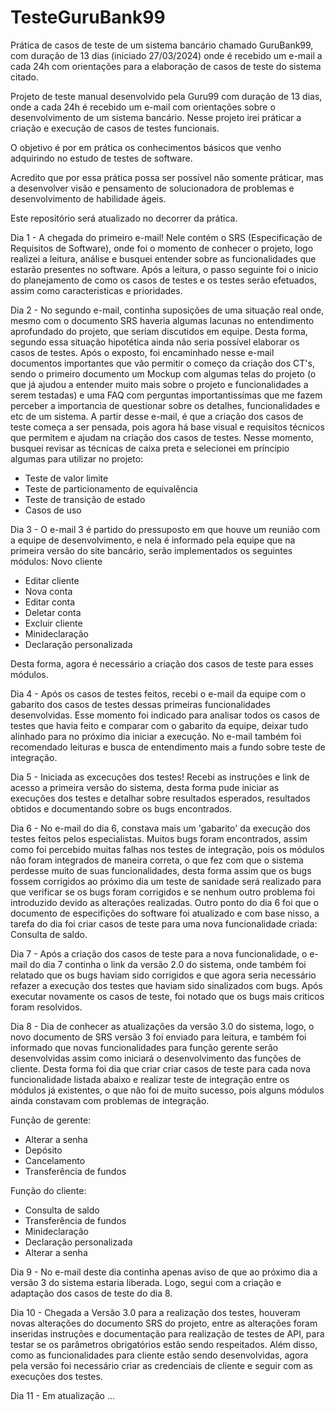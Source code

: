 # TesteGuruBank99
 Prática de casos de teste de um sistema bancário chamado GuruBank99, com duração de 13 dias (iniciado 27/03/2024) onde é recebido um e-mail a cada 24h com orientações para a elaboração de casos de teste do sistema citado.


 Projeto de teste manual desenvolvido pela Guru99 com duração de 13 dias, onde a cada 24h é recebido um e-mail com orientações sobre o desenvolvimento de um sistema bancário. Nesse projeto irei práticar a criação e execução de casos de testes funcionais.

O objetivo é por em prática os conhecimentos básicos que venho adquirindo no estudo de testes de software. 

Acredito que por essa prática possa ser possível não somente práticar, mas a desenvolver visão e pensamento de solucionadora de problemas e desenvolvimento de habilidade ágeis.

Este repositório será atualizado no decorrer da prática.

Dia 1 - A chegada do primeiro e-mail! Nele contém o SRS (Especificação de Requisitos de Software), onde foi o momento de conhecer o projeto, logo realizei a leitura, análise e busquei entender sobre as funcionalidades que estarão presentes no software. Após a leitura, o passo seguinte foi o inicio do planejamento de como os casos de testes e os testes serão efetuados, assim como caracteristicas e prioridades. 

Dia 2 - No segundo e-mail, continha suposições de uma situação real onde, mesmo com o documento SRS haveria algumas lacunas no entendimento aprofundado do projeto, que seriam discutidos em equipe. Desta forma, segundo essa situação hipotética ainda não seria possível elaborar os casos de testes. Após o exposto, foi encaminhado nesse e-mail documentos importantes que vão permitir o começo da criação dos CT's, sendo o primeiro documento um Mockup com algumas telas do projeto (o que já ajudou a entender muito mais sobre o projeto e funcionalidades a serem testadas) e uma FAQ com perguntas importantissímas que me fazem perceber a importancia de questionar sobre os detalhes, funcionalidades e etc de um sistema. A partir desse e-mail, é que a criação dos casos de teste começa a ser pensada, pois agora há base visual e requisitos técnicos que permitem e ajudam na criação dos casos de testes.
Nesse momento, busquei revisar as técnicas de caixa preta e selecionei em príncipio algumas para utilizar no projeto:
- Teste de valor limite
- Teste de particionamento de equivalência
- Teste de transição de estado
- Casos de uso

Dia 3 - O e-mail 3 é partido do pressuposto em que houve um reunião com a equipe de desenvolvimento, e nela é informado pela equipe que na primeira versão do site bancário, serão implementados os seguintes módulos:
Novo cliente
- Editar cliente
- Nova conta
- Editar conta
- Deletar conta
- Excluir cliente
- Minideclaração
- Declaração personalizada

Desta forma, agora é necessário a criação dos casos de teste para esses módulos.

Dia 4 - Após os casos de testes feitos, recebi o e-mail da equipe com o gabarito dos casos de testes dessas primeiras funcionalidades desenvolvidas. Esse momento foi indicado para analisar todos os casos de testes que havia feito e comparar com o gabarito da equipe, deixar tudo alinhado para no próximo dia iniciar a execução. No e-mail também foi recomendado leituras e busca de entendimento mais a fundo sobre teste de integração.

Dia 5 - Iniciada as excecuções dos testes! Recebi as instruções e link de acesso a primeira versão do sistema, desta forma pude iniciar as execuções dos testes e detalhar sobre resultados esperados, resultados obtidos e documentando sobre os bugs encontrados.

Dia 6 - No e-mail do dia 6, constava mais um 'gabarito' da execução dos testes feitos pelos especialistas. Muitos bugs foram encontrados, assim como foi percebido muitas falhas nos testes de integração, pois os módulos não foram integrados de maneira correta, o que fez com que o sistema perdesse muito de suas funcionalidades, desta forma assim que os bugs fossem corrigidos ao próximo dia um teste de sanidade será realizado para que verificar se os bugs foram corrigidos e se nenhum outro problema foi introduzido devido as alterações realizadas.
Outro ponto do dia 6 foi que o documento de especifições do software foi atualizado e com base nisso, a tarefa do dia foi criar casos de teste para uma nova funcionalidade criada: Consulta de saldo.

Dia 7 - Após a criação dos casos de teste para a nova funcionalidade, o e-mail do dia 7 continha o link da versão 2.0 do sistema, onde também foi relatado que os bugs haviam sido corrigidos e que agora seria necessário refazer a execução dos testes que haviam sido sinalizados com bugs. Após executar novamente os casos de teste, foi notado que os bugs mais criticos foram resolvidos. 

Dia 8 - Dia de conhecer as atualizações da versão 3.0 do sistema, logo, o novo documento de SRS versão 3 foi enviado para leitura, e também foi informado que novas funcionalidades para função gerente serão desenvolvidas assim como iniciará o desenvolvimento das funções de cliente. Desta forma foi dia que criar criar casos de teste para cada nova funcionalidade listada abaixo e realizar teste de integração entre os módulos já existentes, o que não foi de muito sucesso, pois alguns módulos ainda constavam com problemas de integração.

Função de gerente:
- Alterar a senha
- Depósito
- Cancelamento
- Transferência de fundos

Função do cliente:
- Consulta de saldo
- Transferência de fundos
- Minideclaração
- Declaração personalizada
- Alterar a senha

Dia 9 - No e-mail deste dia continha apenas aviso de que ao próximo dia a versão 3 do sistema estaria liberada. Logo, segui com a criação e adaptação dos casos de teste do dia 8.

Dia 10 - Chegada a Versão 3.0 para a realização dos testes, houveram novas alterações do documento SRS do projeto, entre as alterações foram inseridas instruções e documentação para realização de testes de API, para testar se os parâmetros obrigatórios estão sendo respeitados. 
Além disso, como as funcionalidades para cliente estão sendo desenvolvidas, agora pela versão foi necessário criar as credenciais de cliente e seguir com as execuções dos testes.

Dia 11 - Em atualização ... 

